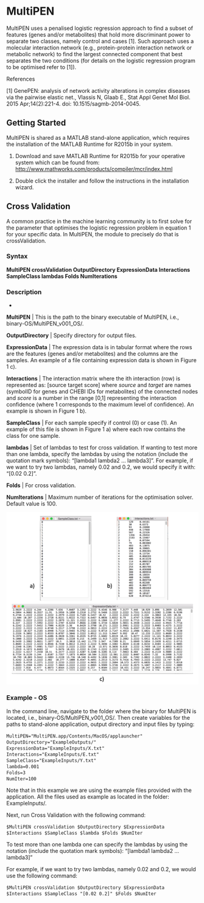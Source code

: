 # MultiPEN

MultiPEN uses a penalised logistic regression approach to find a subset of features (genes and/or metabolites) that hold more discriminant power to separate two classes, namely control and cases [1]. Such approach uses a molecular interaction network (e.g., protein-protein interaction network or metabolic network) to find the largest connected component that best separates the two conditions (for details on the logistic regression program to be optimised refer to [1]).

References

[1] GenePEN: analysis of network activity alterations in complex diseases via the pairwise elastic net., Vlassis N, Glaab E., Stat Appl Genet Mol Biol. 2015 Apr;14(2):221-4. doi: 10.1515/sagmb-2014-0045.


## Getting Started

MultiPEN is shared as a MATLAB stand-alone application, which requires the installation of the MATLAB Runtime for R2015b in your system. 

1.	Download and save MATLAB Runtime for R2015b for your operative system which can be found from:
http://www.mathworks.com/products/compiler/mcr/index.html 

2.	Double click the installer and follow the instructions in the installation wizard.




## Cross Validation

A common practice in the machine learning community is to first solve for the  parameter that optimises the logistic regression problem in equation 1 for your specific data. In MultiPEN, the module to precisely do that is crossValidation. 

### Syntax

**MultiPEN  crossValidation OutputDirectory ExpressionData Interactions SampleClass lambdas Folds NumIterations**

### Description

-
**MultiPEN** | This is the path to the binary executable of MultiPEN, i.e., binary-OS/MultiPEN_v001_OS/.

**OutputDirectory** | Specify directory for output files.

**ExpressionData** |  The expression data is in tabular format where the rows are the features (genes and/or metabolites) and the columns are the samples. An example of a file containing expression data is shown in Figure 1 c).

**Interactions** |  The interaction matrix where the ith interaction (row) is represented as: [source target score] where *source* and *target* are names (symbolID for genes and CHEBI IDs for metabolites) of the connected nodes and *score* is a number in the range [0,1] representing the interaction confidence (where 1 corresponds to the maximum level of confidence). An example is shown in Figure 1 b).

**SampleClass** | For each sample specify if control (0) or case (1). An example of this file is shown in Figure 1 a) where each row contains the class for one sample. 

**lambdas** | Set of lambdas to test for cross validation. If wanting to test more than one lambda, specify the lambdas by using the notation (include the quotation mark symbols): “[lambda1 lambda2 … lambda3]”. For example, if we want to try two lambdas, namely 0.02 and 0.2, we would specify it with: “[0.02 0.2]”.

**Folds** | For cross validation.

**NumIterations** | Maximum number of iterations for the optimisation solver. Default value is 100.



![example inputs](images/figure-example-input-files.png)

### Example - OS

In the command line, navigate to the folder where the binary for MultiPEN is located, i.e., binary-OS/MultiPEN_v001_OS/. Then create variables for the paths to stand-alone application, output directory and input files by typing:

```
MultiPEN="MultiPEN.app/Contents/MacOS/applauncher"
OutputDirectory="ExampleOutputs/"
ExpressionData="ExampleInputs/X.txt"
Interactions="ExampleInputs/E.txt"
SampleClass="ExampleInputs/Y.txt"
lambda=0.001
Folds=3
NumIter=100
```

Note that in this example we are using the example files provided with the application. All the files used as example as located in the folder: ExampleInputs/.

Next, run Cross Validation with the following command:

```
$MultiPEN crossValidation $OutputDirectory $ExpressionData $Interactions $SampleClass $lambda $Folds $NumIter
```

To test more than one lambda one can specify the lambdas by using the notation (include the quotation mark symbols): 
“[lambda1 lambda2 … lambda3]”

For example, if we want to try two lambdas, namely 0.02 and 0.2, we would use the following command:

```
$MultiPEN crossValidation $OutputDirectory $ExpressionData $Interactions $SampleClass "[0.02 0.2]" $Folds $NumIter
```
